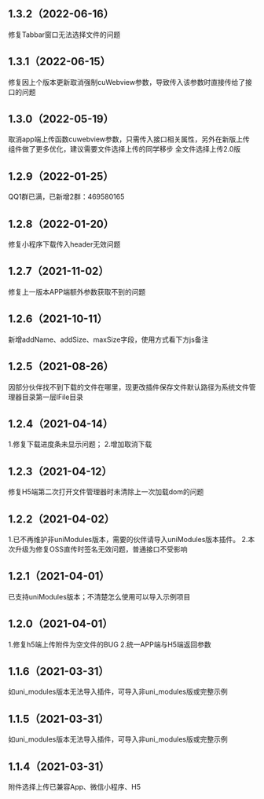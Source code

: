 ## 1.3.2（2022-06-16）
修复Tabbar窗口无法选择文件的问题
## 1.3.1（2022-06-15）
修复因上个版本更新取消强制cuWebview参数，导致传入该参数时直接传给了接口的问题
## 1.3.0（2022-05-19）
取消app端上传函数cuwebview参数，只需传入接口相关属性，另外在新版上传组件做了更多优化，建议需要文件选择上传的同学移步 全文件选择上传2.0版
## 1.2.9（2022-01-25）
QQ1群已满，已新增2群：469580165
## 1.2.8（2022-01-20）
修复小程序下载传入header无效问题
## 1.2.7（2021-11-02）
修复上一版本APP端额外参数获取不到的问题
## 1.2.6（2021-10-11）
新增addName、addSize、maxSize字段，使用方式看下方js备注
## 1.2.5（2021-08-26）
因部分伙伴找不到下载的文件在哪里，现更改插件保存文件默认路径为系统文件管理器目录第一层lFile目录
## 1.2.4（2021-04-14）
1.修复下载进度条未显示问题；
2.增加取消下载
## 1.2.3（2021-04-12）
修复H5端第二次打开文件管理器时未清除上一次加载dom的问题
## 1.2.2（2021-04-02）
1.已不再维护非uniModules版本，需要的伙伴请导入uniModules版本插件。
2.本次升级为修复OSS直传时签名无效问题，普通接口不受影响
## 1.2.1（2021-04-01）
已支持uniModules版本；不清楚怎么使用可以导入示例项目
## 1.2.0（2021-04-01）
1.修复h5端上传附件为空文件的BUG
2.统一APP端与H5端返回参数
## 1.1.6（2021-03-31）
如uni_modules版本无法导入插件，可导入非uni_modules版或完整示例
## 1.1.5（2021-03-31）
如uni_modules版本无法导入插件，可导入非uni_modules版或完整示例
## 1.1.4（2021-03-31）
附件选择上传已兼容App、微信小程序、H5

